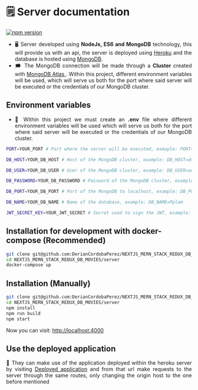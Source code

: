 # 🗒️ Server documentation

[![npm version](https://badge.fury.io/js/babylonjs.svg)](https://nodejs.org/es/)

- <div align="justify">
    🖥️ Server developed using <b>NodeJs, ES6 and MongoDB</b> technology, this will provide us with an api, the server is deployed using <a href="https://www.heroku.com">Heroku</a> and the database is hosted using <a href="https://www.mongodb.com">MongoDB</a>.
  </div>

- <div align="justify">
    🗯️ The MongoDB connection will be made through a <b>Cluster</b> created with <a href="https://www.mongodb.com/atlas/database">MongoDB Atlas </a>. Within this project, different environment variables will be used, which will serve us both for the port where said server will be executed or the credentials of our MongoDB cluster.
  </div>

## Environment variables

- <div align="justify">
    📝  Within this project we must create an <b>.env</b> file where different environment variables will be used which will serve us both for the port where said server will be executed or the credentials of our MongoDB cluster.
  </div>

```bash
PORT=YOUR_PORT # Port where the server will be executed, exmaple: PORT=3000

DB_HOST=YOUR_DB_HOST # Host of the MongoDB cluster, example: DB_HOST=ds151208.mlab.com or localhost

DB_USER=YOUR_DB_USER # User of the MongoDB cluster, example: DB_USER=admin

DB_PASSWORD=YOUR_DB_PASSWORD # Password of the MongoDB cluster, example: DB_PASSWORD=admin

DB_PORT=YOUR_DB_PORT # Port of the MongoDB to localhost, example: DB_PORT=27017

DB_NAME=YOUR_DB_NAME # Name of the database, example: DB_NAME=Pplam

JWT_SECRET_KEY=YOUR_JWT_SECRET # Secret used to sign the JWT, example: JWT_SECRET_KEY=secret
```

## Installation for development with docker-compose (Recommended)

```bash
git clone git@github.com:DerianCordobaPerez/NEXTJS_MERN_STACK_REDUX_DB_MOVIES.git
cd NEXTJS_MERN_STACK_REDUX_DB_MOVIES/server
docker-compose up
```

## Installation (Manually)

```bash
git clone git@github.com:DerianCordobaPerez/NEXTJS_MERN_STACK_REDUX_DB_MOVIES.git
cd NEXTJS_MERN_STACK_REDUX_DB_MOVIES/server
npm install
npm run build
npm start
```

<div align="justify">
  Now you can visit: <a href="http://localhost:4000" target="_blank">http://localhost:4000</a>
</div>

## Use the deployed application

<div align="justify">
  🚀 They can make use of the application deployed within the heroku server by visiting <a href="https://movies-api-pplam.herokuapp.com/" target="_blank">Deployed application</a> and from that url make requests to the server through the same routes, only changing the origin host to the one before mentioned
</div>
